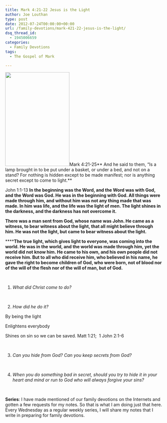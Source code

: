 ```yaml
---
title: Mark 4:21-22 Jesus is the Light
author: Joe Louthan
type: post
date: 2012-07-24T00:00:00+00:00
url: /family-devotions/mark-421-22-jesus-is-the-light/
dsq_thread_id:
  - 1945006659
categories:
  - Family Devotions
tags:
  - The Gospel of Mark

---
```

[<img class="alignright size-medium wp-image-1175" title="129-jesus-christ-light-of-the-world" alt="" src="https://i2.wp.com/theologic.us/wp-content/uploads/2012/10/129-jesus-christ-light-of-the-world.jpg?resize=206%2C300" width="206" height="300" srcset="https://i2.wp.com/theologic.us/wp-content/uploads/2012/10/129-jesus-christ-light-of-the-world.jpg?resize=206%2C300 206w, https://i2.wp.com/theologic.us/wp-content/uploads/2012/10/129-jesus-christ-light-of-the-world.jpg?w=248 248w" sizes="(max-width: 206px) 100vw, 206px" data-recalc-dims="1" />][1]Mark 4:21-25** And he said to them, “Is a lamp brought in to be put under a basket, or under a bed, and not on a stand? For nothing is hidden except to be made manifest; nor is anything secret except to come to light.**

John 1:1-13 **In the beginning was the Word, and the Word was with God, and the Word was God. He was in the beginning with God. All things were made through him, and without him was not any thing made that was made. In him was life, and the life was the light of men. The light shines in the darkness, and the darkness has not overcome it.**
  
 **There was a man sent from God, whose name was John. He came as a witness, to bear witness about the light, that all might believe through him. He was not the light, but came to bear witness about the light.**

******The true light, which gives light to everyone, was coming into the world. He was in the world, and the world was made through him, yet the world did not know him. He came to his own, and his own people did not receive him. But to all who did receive him, who believed in his name, he gave the right to become children of God, who were born, not of blood nor of the will of the flesh nor of the will of man, but of God.**

&nbsp;

1. _What did Christ come to do?_

&nbsp;

2. _How did he do it?_

By being the light

Enlightens everybody

Shines on sin so we can be saved. Matt 1:21;  1 John 2:1-6

&nbsp;

3. _Can you hide from God? Can you keep secrets from God?_

&nbsp;

4. _When you do something bad in secret, should you try to hide it in your heart and mind or run to God who will always forgive your sins?_

&nbsp;

**Series**: I have made mentioned of our family devotions on the Internets and gotten a few requests for my notes. So that is what I am doing just that here. Every Wednesday as a regular weekly series, I will share my notes that I write in preparing for family devotions.

 [1]: https://i2.wp.com/theologic.us/wp-content/uploads/2012/10/129-jesus-christ-light-of-the-world.jpg